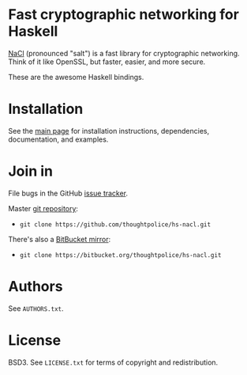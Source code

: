 # Fast cryptographic networking for Haskell

[NaCl][] (pronounced "salt") is a fast library for cryptographic
networking. Think of it like OpenSSL, but faster, easier, and more
secure.

These are the awesome Haskell bindings.

# Installation

See the [main page][] for installation instructions, dependencies,
documentation, and examples.

# Join in

File bugs in the GitHub [issue tracker][].

Master [git repository][gh]:

* `git clone https://github.com/thoughtpolice/hs-nacl.git`

There's also a [BitBucket mirror][bb]:

* `git clone https://bitbucket.org/thoughtpolice/hs-nacl.git`

# Authors

See `AUTHORS.txt`.

# License

BSD3. See `LICENSE.txt` for terms of copyright and redistribution.

[NaCl]: http://nacl.cace-project.eu
[main page]: http://thoughtpolice.github.com/hs-nacl
[issue tracker]: http://github.com/thoughtpolice/hs-nacl/issues
[gh]: http://github.com/thoughtpolice/hs-nacl
[bb]: http://bitbucket.org/thoughtpolice/hs-nacl

